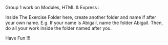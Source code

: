 Group 1 work on Modules, HTML & Express :


Inside The Exercise Folder here, create another folder and name if after your own name.
E.g. If your name is Abigail, name the folder Abigail.
Then, do all your work inside the folder named after you.


Have Fun !!!
